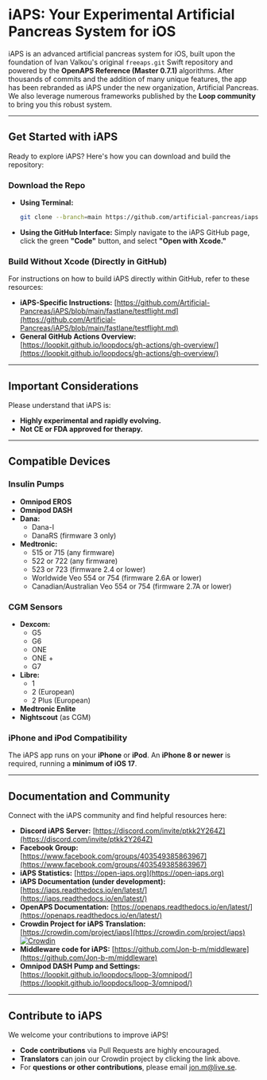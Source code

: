 # iAPS: Your Experimental Artificial Pancreas System for iOS

iAPS is an advanced artificial pancreas system for iOS, built upon the foundation of Ivan Valkou's original `freeaps.git` Swift repository and powered by the **OpenAPS Reference (Master 0.7.1)** algorithms. After thousands of commits and the addition of many unique features, the app has been rebranded as iAPS under the new organization, Artificial Pancreas. We also leverage numerous frameworks published by the **Loop community** to bring you this robust system.

-----

## Get Started with iAPS

Ready to explore iAPS? Here's how you can download and build the repository:

### Download the Repo

  * **Using Terminal:**

    ```bash
    git clone --branch=main https://github.com/artificial-pancreas/iaps.git && cd iaps && xed .
    ```

  * **Using the GitHub Interface:**
    Simply navigate to the iAPS GitHub page, click the green **"Code"** button, and select **"Open with Xcode."**

### Build Without Xcode (Directly in GitHub)

For instructions on how to build iAPS directly within GitHub, refer to these resources:

  * **iAPS-Specific Instructions:** [https://github.com/Artificial-Pancreas/iAPS/blob/main/fastlane/testflight.md](https://github.com/Artificial-Pancreas/iAPS/blob/main/fastlane/testflight.md)
  * **General GitHub Actions Overview:** [https://loopkit.github.io/loopdocs/gh-actions/gh-overview/](https://loopkit.github.io/loopdocs/gh-actions/gh-overview/)

-----

## Important Considerations

Please understand that iAPS is:

  * **Highly experimental and rapidly evolving.**
  * **Not CE or FDA approved for therapy.**

-----

## Compatible Devices

### Insulin Pumps

  * **Omnipod EROS**
  * **Omnipod DASH**
  * **Dana:**
      * Dana-I
      * DanaRS (firmware 3 only)
  * **Medtronic:**
      * 515 or 715 (any firmware)
      * 522 or 722 (any firmware)
      * 523 or 723 (firmware 2.4 or lower)
      * Worldwide Veo 554 or 754 (firmware 2.6A or lower)
      * Canadian/Australian Veo 554 or 754 (firmware 2.7A or lower)

### CGM Sensors

  * **Dexcom:**
      * G5
      * G6
      * ONE
      * ONE +
      * G7
  * **Libre:**
      * 1
      * 2 (European)
      * 2 Plus (European)
  * **Medtronic Enlite**
  * **Nightscout** (as CGM)

### iPhone and iPod Compatibility

The iAPS app runs on your **iPhone** or **iPod**. An **iPhone 8 or newer** is required, running a **minimum of iOS 17**.

-----

## Documentation and Community

Connect with the iAPS community and find helpful resources here:

  * **Discord iAPS Server:** [https://discord.com/invite/ptkk2Y264Z](https://discord.com/invite/ptkk2Y264Z)
  * **Facebook Group:** [https://www.facebook.com/groups/403549385863967](https://www.facebook.com/groups/403549385863967)
  * **iAPS Statistics:** [https://open-iaps.org](https://open-iaps.org)
  * **iAPS Documentation (under development):** [https://iaps.readthedocs.io/en/latest/](https://iaps.readthedocs.io/en/latest/)
  * **OpenAPS Documentation:** [https://openaps.readthedocs.io/en/latest/](https://openaps.readthedocs.io/en/latest/)
  * **Crowdin Project for iAPS Translation:** [https://crowdin.com/project/iaps](https://crowdin.com/project/iaps)
    [](https://crowdin.com/project/iaps) [![Crowdin](https://badges.crowdin.net/iaps/localized.svg)](https://crowdin.com/project/iaps)
  * **Middleware code for iAPS:** [https://github.com/Jon-b-m/middleware](https://github.com/Jon-b-m/middleware)
  * **Omnipod DASH Pump and Settings:** [https://loopkit.github.io/loopdocs/loop-3/omnipod/](https://loopkit.github.io/loopdocs/loop-3/omnipod/)

-----

## Contribute to iAPS

We welcome your contributions to improve iAPS\!

  * **Code contributions** via Pull Requests are highly encouraged.
  * **Translators** can join our Crowdin project by clicking the link above.
  * For **questions or other contributions**, please email jon.m@live.se.
